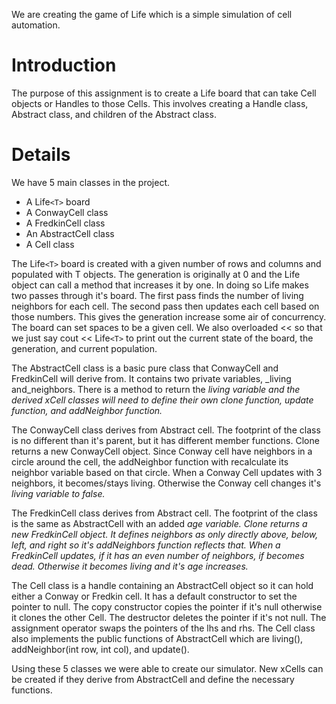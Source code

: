 We are creating the game of Life which is a simple simulation of cell automation.

# Introduction #

The purpose of this assignment is to create a Life board that can take Cell objects or Handles to those Cells. This involves creating a Handle class, Abstract class, and children of the Abstract class.


# Details #

We have 5 main classes in the project.
  * A Life`<T>` board
  * A ConwayCell class
  * A FredkinCell class
  * An AbstractCell class
  * A Cell class

The Life`<T>` board is created with a given number of rows and columns and populated with T objects. The generation is originally at 0 and the Life object can call a method that increases it by one. In doing so Life makes two passes through it's board. The first pass finds the number of living neighbors for each cell. The second pass then updates each cell based on those numbers. This gives the generation increase some air of concurrency. The board can set spaces to be a given cell. We also overloaded << so that we just say cout << Life`<T>` to print out the current state of the board, the generation, and current population.

The AbstractCell class is a basic pure class that ConwayCell and FredkinCell will derive from. It contains two private variables, _living and_neighbors. There is a method to return the _living variable and the derived xCell classes will need to define their own clone function, update function, and addNeighbor function._

The ConwayCell class derives from Abstract cell. The footprint of the class is no different than it's parent, but it has different member functions. Clone returns a new ConwayCell object. Since Conway cell have neighbors in a circle around the cell, the addNeighbor function with recalculate its neighbor variable based on that circle. When a Conway Cell updates with 3 neighbors, it becomes/stays living. Otherwise the Conway cell changes it's _living variable to false._

The FredkinCell class derives from Abstract cell. The footprint of the class is the same as AbstractCell with an added _age variable. Clone returns a new FredkinCell object. It defines neighbors as only directly above, below, left, and right so it's addNeighbors function reflects that.  When a FredkinCell updates, if it has an even number of neighbors, if becomes dead. Otherwise it becomes living and it's age increases._

The Cell class is a handle containing an AbstractCell object so it can hold either a Conway or Fredkin cell. It has a default constructor to set the pointer to null. The copy constructor copies the pointer if it's null otherwise it clones the other Cell. The destructor deletes the pointer if it's not null. The assignment operator swaps the pointers of the lhs and rhs. The Cell class also implements the public functions of AbstractCell which are living(), addNeighbor(int row, int col), and update().

Using these 5 classes we were able to create our simulator. New xCells can be created if they derive from AbstractCell and define the necessary functions.